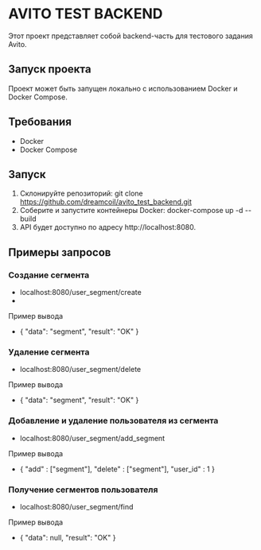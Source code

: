 # AVITO TEST BACKEND

Этот проект представляет собой backend-часть для тестового задания Avito.

## Запуск проекта
Проект может быть запущен локально с использованием Docker и Docker Compose.

## Требования
 - Docker
 - Docker Compose 
 
## Запуск

1) Склонируйте репозиторий:
   git clone https://github.com/dreamcoiI/avito_test_backend.git
2) Соберите и запустите контейнеры Docker:
   docker-compose up -d --build  
3) API будет доступно по адресу http://localhost:8080.

## Примеры запросов
### Создание сегмента
 - localhost:8080/user_segment/create
 - 
Пример вывода 

 - {
      "data": "segment",
      "result": "OK"
   }

### Удаление сегмента
- localhost:8080/user_segment/delete

Пример вывода

- {
     "data": "segment",
     "result": "OK"
  }

### Добавление и удаление пользователя из сегмента

- localhost:8080/user_segment/add_segment

Пример вывода 

- {
      "add" : ["segment"],
      "delete" : ["segment"],
      "user_id" : 1
   }

### Получение сегментов пользователя 

- localhost:8080/user_segment/find

Пример вывода

- {
     "data": null,
     "result": "OK"
  }